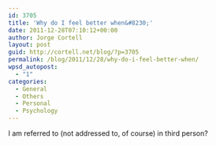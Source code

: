 ```yaml
---
id: 3705
title: 'Why do I feel better when&#8230;'
date: 2011-12-28T07:10:12+00:00
author: Jorge Cortell
layout: post
guid: http://cortell.net/blog/?p=3705
permalink: /blog/2011/12/28/why-do-i-feel-better-when/
wpsd_autopost:
  - "1"
categories:
  - General
  - Others
  - Personal
  - Psychology
---
```

I am referred to (not addressed to, of course) in third person?